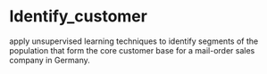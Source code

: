 # Identify_customer

apply unsupervised learning techniques to identify segments of the population that form the core customer base for a mail-order sales company in Germany. 
